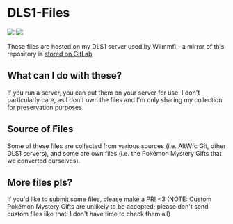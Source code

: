# DLS1-Files
![](https://img.shields.io/badge/supports-Nintendo%20DS-red)
![](https://img.shields.io/badge/supports-Nintendo%20Wii-blue)

These files are hosted on my DLS1 server used by Wiimmfi - a mirror of this repository is [stored on GitLab](https://gitlab.com/internalloss/dls1-files)

## What can I do with these?
If you run a server, you can put them on your server for use. I don't particularly care, as I don't own the files and I'm only sharing my collection for preservation purposes.

## Source of Files
Some of these files are collected from various sources (i.e. AltWfc Git, other DLS1 servers), and some are own files (i.e. the Pokémon Mystery Gifts that we converted ourselves).

## More files pls?
If you'd like to submit some files, please make a PR! <3
(NOTE: Custom Pokémon Mystery Gifts are unlikely to be accepted; please don't send custom files like that! I don't have time to check them all)
